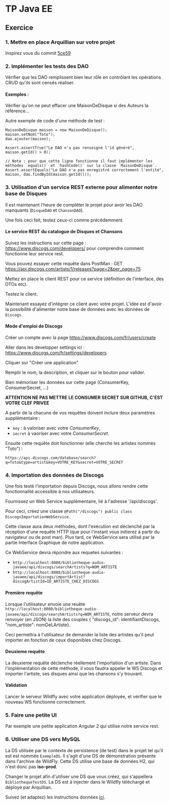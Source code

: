 # TP Java EE

## Exercice

### 1. Mettre en place Arquillian sur votre projet

Inspirez vous du commit [5ce59](https://github.com/ltearno/bibliotheque-audio-javaee/commit/5ce5922725a276180c12c8b99312330fec7374b1)

### 2. Implémenter les tests des DAO

Vérifier que les DAO remplissent bien leur rôle en contrôlant les opérations CRUD qu'ils sont censés réaliser.

#### Exemples :

Vérifier qu'on ne peut effacer une MaisonDeDisque si des Auteurs la référence...

Autre exemple de code d'une méthode de test :

	MaisonDeDisque maison = new MaisonDeDisque();
	maison.setNom("Toto");
	dao.ajouter(maison);
	
	Assert.assertTrue("Le DAO n'a pas renseigné l'id généré", maison.getId() > 0);
	
	// Note : pour que cette ligne fonctionne il faut implémenter les méthodes `equals()` et `hashCode()` sur la classe `MaisonDeDisque`.
	Assert.assertEquals("Le DAO n'a pas enregistré correctement l'entité", maison, dao.findById(maison.getId()));

### 3. Utilisation d'un service REST externe pour alimenter notre base de Disques

Il est maintenant l'heure de compléter le projet pour avoir les DAO manquants (`DisqueDAO` et `ChansonDAO`).

Une fois ceci fait, testez ceux-ci comme précédemment.

#### Le service REST du catalogue de Disques et Chansons

Suivez les instructions sur cette page : https://www.discogs.com/developers/ pour comprendre comment fonctionne leur service rest.

Vous pouvez essayer cette requête dans PostMan : GET https://api.discogs.com/artists/1/releases?page=2&per_page=75

Mettez en place le client REST pour ce service (définition de l'interface, des DTOs etc).

Testez le client.

Maintenant essayez d'intégrer ce client avec votre projet. L'idée est d'avoir la possibilité d'alimenter notre base de données avec les données de `Discogs`.

#### Mode d'emploi de Discogs

Créer un compte avec la page https://www.discogs.com/fr/users/create

Aller dans les developper settings ici : https://www.discogs.com/fr/settings/developers

Cliquer sur "Créer une application"

Remplir le nom, la description, et cliquer sur le bouton pour valider.

Bien mémoriser les données sur cette page (ConsumerKey, ConsumerSecret, ...)

**ATTENTION NE PAS METTRE LE CONSUMER SECRET SUR GITHUB, C'EST VOTRE CLEF PRIVEE**

A partir de la chacune de vos requêtes doivent inclure deux paramètres supplémentaire :

- `key` : à valoriser avec votre *ConsumerKey*,
- `secret` à vaoriser avec votre *ConsumerSecret*.

Ensuite cette requête doit fonctionner (elle cherche les artistes nommés "Toto") :

`https://api.discogs.com/database/search?q=Toto&type=artist&key=VOTRE_KEY&secret=VOTRE_SECRET`

### 4. Importation des données de Discogs

Une fois testé l'importation depuis Discogs, nous allons rendre cette fonctionnalité accessible à nos utilisateurs.

Fournissez un Web Service supplémentaire, lié à l'adresse '/api/discogs'.

Pour ceci, créez une classe `@Path("/discogs") public class DiscogsImportationWebService`.

Cette classe aura deux méthodes, dont l'exécution est déclenché par la réception d'une requête HTTP (que pour l'instant vous initierez à partir du navigateur ou de post man). Plus tard, ce WebService sera utilisé par la partie Interface Graphique de notre application.

Ce WebService devra répondre aux requetes suivantes :

- `http://localhost:8080/bibliotheque-audio-javaee/api/discogs/searchArtists?q=NOM_ARTISTE`
- `http://localhost:8080/bibliotheque-audio-javaee/api/discogs/importArtist?discogArtistId=ID_ARTISTE_CHEZ_DISCOGS`

#### Première requête

Lorsque l'utilisateur envoie une reuête `http://localhost:8080/bibliotheque-audio-javaee/api/discogs/searchArtists?q=NOM_ARTISTE`, notre serveur devra renvoyer (en JSON) la liste des couples { "discogs_id": identifiantDiscogs, "nom_artiste": nomDeLArtiste}.

Ceci permettra à l'utilisateur de demander la liste des artistes qu'il peut importer en fonction de ceux disponibles chez Discogs.

#### Deuxieme requête

La deuxieme requête déclenche réellement l'importation d'un artiste. Dans l'implémentation de cette méthode, il vous faudra appeler le WS Discogs et importer l'artiste, ses disques ainsi que les chansons s'y trouvant.

#### Validation

Lancer le serveur Wildfly avec votre application déployée, et vérifier que le nouveau WS fonctionne correctement. 

### 5. Faire une petite UI

Par exemple une petite application Angular 2 qui utilise notre service rest.

### 6. Utiliser une DS vers MySQL

La DS utilisée par le contexte de persistence (de test) dans le projet tel qu'il est est nommée `ExempleDS`. Il s'agit d'une DS de démonstration 
présente dans l'archive de WildFly. Cette DS utilise une base de données H2, qui n'est donc pas **iso-prod**.

Changer le projet afin d'utiliser une DS que vous créez, qui s'appellera `BibliothequeTestDS`. La DS est à injecter dans le Wildfly téléchargé et déployé par Arquillian.

Suivez (et adaptez) les instructions données [ici](http://arquillian.org/guides/testing_java_persistence/#run_the_test_on_jboss_as_7).